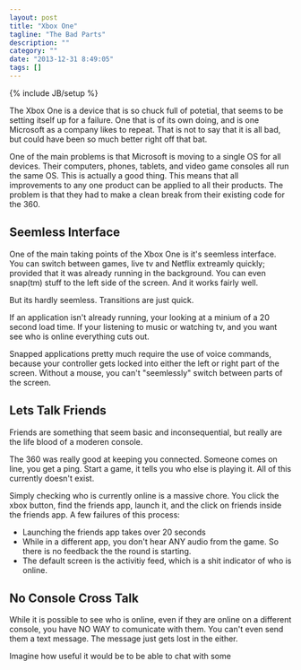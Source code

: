 ```yaml
---
layout: post
title: "Xbox One"
tagline: "The Bad Parts"
description: ""
category: ""
date: "2013-12-31 8:49:05"
tags: []
---
```

{% include JB/setup %}

The Xbox One is a device that is so chuck full of potetial, that seems to be setting itself up for a failure. One that is of its own doing, and is one Microsoft as a company likes to repeat. That is not to say that it is all bad, but could have been so much better right off that bat.

One of the main problems is that Microsoft is moving to a single OS for all devices. Their computers, phones, tablets, and video game consoles all run the same OS. This is actually a good thing. This means that all improvements to any one product can be applied to all their products. The problem is that they had to make a clean break from their existing code for the 360.

## Seemless Interface

One of the main taking points of the Xbox One is it's seemless interface. You can switch between games, live tv and Netflix extreamly quickly; provided that it was already running in the background. You can even snap(tm) stuff to the left side of the screen. And it works fairly well.

But its hardly seemless. Transitions are just quick.

If an application isn't already running, your looking at a minium of a 20 second load time. If your listening to music or watching tv, and you want see who is online everything cuts out. 

Snapped applications pretty much require the use of voice commands, because your controller gets locked into either the left or right part of the screen. Without a mouse, you can't "seemlessly" switch between parts of the screen.

## Lets Talk Friends

Friends are something that seem basic and inconsequential, but really are the life blood of a moderen console. 

The 360 was really good at keeping you connected. Someone comes on line, you get a ping. Start a game, it tells you who else is playing it. All of this currently doesn't exist.

Simply checking who is currently online is a massive chore. You click the xbox button, find the friends app, launch it, and the click on friends inside the friends app. A few failures of this process:
 - Launching the friends app takes over 20 seconds
 - While in a different app, you don't hear ANY audio from the game. So there is no feedback the the round is starting.
 - The default screen is the activitiy feed, which is a shit indicator of who is online.

## No Console Cross Talk

While it is possible to see who is online, even if they are online on a different console, you have NO WAY to comunicate with them. You can't even send them a text message. The message just gets lost in the either.

Imagine how useful it would be to be able to chat with some 